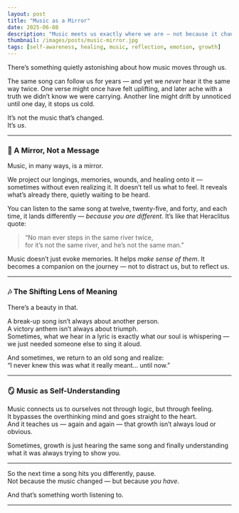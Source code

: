 ```yaml
---
layout: post
title: "Music as a Mirror"
date: 2025-06-08
description: "Music meets us exactly where we are — not because it changes, but because we do. It reflects the parts of us we're finally ready to see."
thumbnail: /images/posts/music-mirror.jpg
tags: [self-awareness, healing, music, reflection, emotion, growth]
---
```


There’s something quietly astonishing about how music moves through us.

The same song can follow us for years — and yet we *never* hear it the same way twice. One verse might once have felt uplifting, and later ache with a truth we didn’t know we were carrying. Another line might drift by unnoticed until one day, it stops us cold.

It’s not the music that’s changed.  
It’s *us*.

---

### 🎵 A Mirror, Not a Message

Music, in many ways, is a mirror.

We project our longings, memories, wounds, and healing onto it — sometimes without even realizing it. It doesn’t tell us what to feel. It reveals what’s already there, quietly waiting to be heard.

You can listen to the same song at twelve, twenty-five, and forty, and each time, it lands differently — *because you are different*. It’s like that Heraclitus quote:

> “No man ever steps in the same river twice,  
> for it’s not the same river, and he’s not the same man.”

Music doesn’t just evoke memories. It helps *make sense of them*. It becomes a companion on the journey — not to distract us, but to reflect us.

---

### 🎶 The Shifting Lens of Meaning

There’s a beauty in that.

A break-up song isn’t always about another person.  
A victory anthem isn’t always about triumph.  
Sometimes, what we hear in a lyric is exactly what our soul is whispering — we just needed someone else to sing it aloud.

And sometimes, we return to an old song and realize:  
“I never knew this was what it really meant… until now.”

---

### 🪞 Music as Self-Understanding

Music connects us to ourselves not through logic, but through feeling.  
It bypasses the overthinking mind and goes straight to the heart.  
And it teaches us — again and again — that growth isn’t always loud or obvious.

Sometimes, growth is just hearing the same song and finally understanding what it was always trying to show you.

---

So the next time a song hits you differently, pause.  
Not because the music changed — but because *you have*.

And that’s something worth listening to.


---